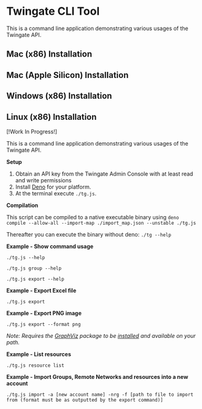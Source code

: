

Twingate CLI Tool
===========================
This is a command line application demonstrating various usages of the Twingate API.


Mac (x86) Installation
-------------------------------


Mac (Apple Silicon) Installation
-------------------------------


Windows (x86) Installation
-------------------------------


Linux (x86) Installation
-------------------------------


[!Work In Progress!]

This is a command line application demonstrating various usages of the Twingate API.


**Setup**
1. Obtain an API key from the Twingate Admin Console with at least read and write permissions
2. Install [Deno](https://deno.land/#installation) for your platform.
3. At the terminal execute ``./tg.js``.

**Compilation**

This script can be compiled to a native executable binary using `deno compile --allow-all --import-map ./import_map.json --unstable ./tg.js`

Thereafter you can execute the binary without deno: ``./tg --help``

**Example - Show command usage**

``./tg.js --help``

``./tg.js group --help``

``./tg.js export --help``

**Example - Export Excel file**

``./tg.js export``

**Example - Export PNG image**

``./tg.js export --format png``

*Note: Requires the [GraphViz](https://graphviz.gitlab.io) package to be [installed](https://graphviz.gitlab.io/download/#executable-packages) and available on your path.*

**Example - List resources**

``./tg.js resource list``


**Example - Import Groups, Remote Networks and resources into a new account**

``./tg.js import -a [new account name] -nrg -f [path to file to import from (format must be as outputted by the export command)]``
